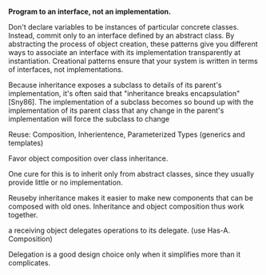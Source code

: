 **Program to an interface, not an implementation.**

Don't declare variables to be instances of particular concrete classes. Instead, commit only to an interface defined by an abstract class. By abstracting the process of object creation, these patterns give you different ways to associate an interface with its implementation transparently at instantiation. Creational patterns ensure that your system is written in terms of interfaces, not implementations.

Because inheritance exposes a subclass to details of its parent's implementation, it's often said that "inheritance breaks encapsulation" [Sny86]. The implementation of a subclass becomes so bound up with the implementation of its parent class that any change in the parent's implementation will force the subclass to change

Reuse: Composition, Inherientence, Parameterized Types (generics and templates)

Favor object composition over class inheritance.

One cure for this is to inherit only from abstract classes, since they usually provide little or no implementation.

Reuseby inheritance makes it easier to make new components that can be composed with old ones. Inheritance and object composition thus work together.

a receiving object delegates operations to its delegate. (use Has-A. Composition)

Delegation is a good design choice only when it simplifies more than it complicates.